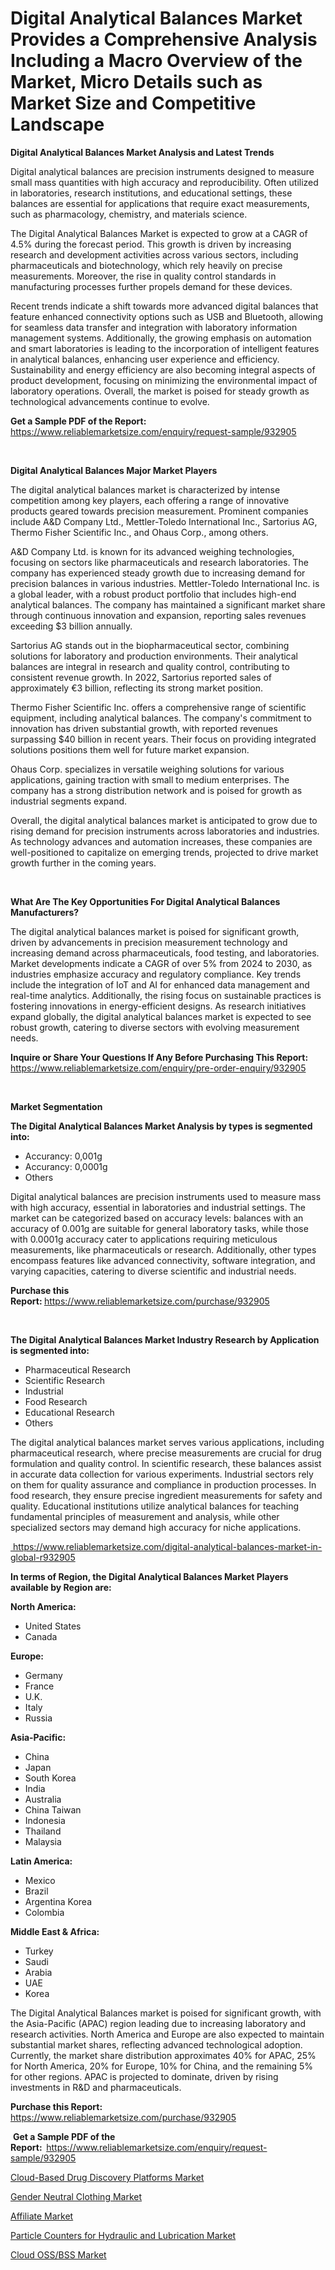 <p><h1>Digital Analytical Balances Market Provides a Comprehensive Analysis Including a Macro Overview of the Market, Micro Details such as Market Size and Competitive Landscape</h1></p><p><strong>Digital Analytical Balances Market Analysis and Latest Trends</strong></p>
<p><p>Digital analytical balances are precision instruments designed to measure small mass quantities with high accuracy and reproducibility. Often utilized in laboratories, research institutions, and educational settings, these balances are essential for applications that require exact measurements, such as pharmacology, chemistry, and materials science. </p><p>The Digital Analytical Balances Market is expected to grow at a CAGR of 4.5% during the forecast period. This growth is driven by increasing research and development activities across various sectors, including pharmaceuticals and biotechnology, which rely heavily on precise measurements. Moreover, the rise in quality control standards in manufacturing processes further propels demand for these devices. </p><p>Recent trends indicate a shift towards more advanced digital balances that feature enhanced connectivity options such as USB and Bluetooth, allowing for seamless data transfer and integration with laboratory information management systems. Additionally, the growing emphasis on automation and smart laboratories is leading to the incorporation of intelligent features in analytical balances, enhancing user experience and efficiency. Sustainability and energy efficiency are also becoming integral aspects of product development, focusing on minimizing the environmental impact of laboratory operations. Overall, the market is poised for steady growth as technological advancements continue to evolve.</p></p>
<p><strong>Get a Sample PDF of the Report:&nbsp;</strong> <a href="https://www.reliablemarketsize.com/enquiry/request-sample/932905?utm_campaign=1103&utm_medium=2&utm_source=Github&utm_content=ia&utm_term=03122024&utm_id=digital-analytical-balances">https://www.reliablemarketsize.com/enquiry/request-sample/932905</a></p>
<p>&nbsp;</p>
<p><strong>Digital Analytical Balances Major Market Players</strong></p>
<p><p>The digital analytical balances market is characterized by intense competition among key players, each offering a range of innovative products geared towards precision measurement. Prominent companies include A&D Company Ltd., Mettler-Toledo International Inc., Sartorius AG, Thermo Fisher Scientific Inc., and Ohaus Corp., among others.</p><p>A&D Company Ltd. is known for its advanced weighing technologies, focusing on sectors like pharmaceuticals and research laboratories. The company has experienced steady growth due to increasing demand for precision balances in various industries. Mettler-Toledo International Inc. is a global leader, with a robust product portfolio that includes high-end analytical balances. The company has maintained a significant market share through continuous innovation and expansion, reporting sales revenues exceeding $3 billion annually.</p><p>Sartorius AG stands out in the biopharmaceutical sector, combining solutions for laboratory and production environments. Their analytical balances are integral in research and quality control, contributing to consistent revenue growth. In 2022, Sartorius reported sales of approximately €3 billion, reflecting its strong market position.</p><p>Thermo Fisher Scientific Inc. offers a comprehensive range of scientific equipment, including analytical balances. The company's commitment to innovation has driven substantial growth, with reported revenues surpassing $40 billion in recent years. Their focus on providing integrated solutions positions them well for future market expansion.</p><p>Ohaus Corp. specializes in versatile weighing solutions for various applications, gaining traction with small to medium enterprises. The company has a strong distribution network and is poised for growth as industrial segments expand.</p><p>Overall, the digital analytical balances market is anticipated to grow due to rising demand for precision instruments across laboratories and industries. As technology advances and automation increases, these companies are well-positioned to capitalize on emerging trends, projected to drive market growth further in the coming years.</p></p>
<p>&nbsp;</p>
<p><strong>What Are The Key Opportunities For Digital Analytical Balances Manufacturers?</strong></p>
<p><p>The digital analytical balances market is poised for significant growth, driven by advancements in precision measurement technology and increasing demand across pharmaceuticals, food testing, and laboratories. Market developments indicate a CAGR of over 5% from 2024 to 2030, as industries emphasize accuracy and regulatory compliance. Key trends include the integration of IoT and AI for enhanced data management and real-time analytics. Additionally, the rising focus on sustainable practices is fostering innovations in energy-efficient designs. As research initiatives expand globally, the digital analytical balances market is expected to see robust growth, catering to diverse sectors with evolving measurement needs.</p></p>
<p><strong>Inquire or Share Your Questions If Any Before Purchasing This Report:</strong> <a href="https://www.reliablemarketsize.com/enquiry/pre-order-enquiry/932905?utm_campaign=1103&utm_medium=2&utm_source=Github&utm_content=ia&utm_term=03122024&utm_id=digital-analytical-balances">https://www.reliablemarketsize.com/enquiry/pre-order-enquiry/932905</a></p>
<p>&nbsp;</p>
<p><strong>Market Segmentation</strong></p>
<p><strong>The Digital Analytical Balances Market Analysis by types is segmented into:</strong></p>
<p><ul><li>Accurancy: 0,001g</li><li>Accurancy: 0,0001g</li><li>Others</li></ul></p>
<p><p>Digital analytical balances are precision instruments used to measure mass with high accuracy, essential in laboratories and industrial settings. The market can be categorized based on accuracy levels: balances with an accuracy of 0.001g are suitable for general laboratory tasks, while those with 0.0001g accuracy cater to applications requiring meticulous measurements, like pharmaceuticals or research. Additionally, other types encompass features like advanced connectivity, software integration, and varying capacities, catering to diverse scientific and industrial needs.</p></p>
<p><strong>Purchase this Report:&nbsp;</strong><a href="https://www.reliablemarketsize.com/purchase/932905?utm_campaign=1103&utm_medium=2&utm_source=Github&utm_content=ia&utm_term=03122024&utm_id=digital-analytical-balances">https://www.reliablemarketsize.com/purchase/932905</a></p>
<p>&nbsp;</p>
<p><strong>The Digital Analytical Balances Market Industry Research by Application is segmented into:</strong></p>
<p><ul><li>Pharmaceutical Research</li><li>Scientific Research</li><li>Industrial</li><li>Food Research</li><li>Educational Research</li><li>Others</li></ul></p>
<p><p>The digital analytical balances market serves various applications, including pharmaceutical research, where precise measurements are crucial for drug formulation and quality control. In scientific research, these balances assist in accurate data collection for various experiments. Industrial sectors rely on them for quality assurance and compliance in production processes. In food research, they ensure precise ingredient measurements for safety and quality. Educational institutions utilize analytical balances for teaching fundamental principles of measurement and analysis, while other specialized sectors may demand high accuracy for niche applications.</p></p>
<p><a href="https://www.reliablemarketsize.com/digital-analytical-balances-market-in-global-r932905?utm_campaign=1103&utm_medium=2&utm_source=Github&utm_content=ia&utm_term=03122024&utm_id=digital-analytical-balances">&nbsp;https://www.reliablemarketsize.com/digital-analytical-balances-market-in-global-r932905</a></p>
<p><strong>In terms of Region, the Digital Analytical Balances Market Players available by Region are:</strong></p>
<p>
    <p> <strong> North America: </strong>
        <ul>
            <li>United States</li>
            <li>Canada</li>
        </ul>
        </p> 
    <p> <strong> Europe: </strong>
        <ul>
            <li>Germany</li>
            <li>France</li>
            <li>U.K.</li>
            <li>Italy</li>
            <li>Russia</li>
        </ul>
        </p> 
    <p> <strong> Asia-Pacific: </strong>
        <ul>
            <li>China</li>
            <li>Japan</li>
            <li>South Korea</li>
            <li>India</li>
            <li>Australia</li>
            <li>China Taiwan</li>
            <li>Indonesia</li>
            <li>Thailand</li>
            <li>Malaysia</li>
        </ul>
        </p> 
    <p> <strong> Latin America: </strong>
        <ul>
            <li>Mexico</li>
            <li>Brazil</li>
            <li>Argentina Korea</li>
            <li>Colombia</li>
        </ul>
        </p> 
    <p> <strong> Middle East & Africa: </strong>
        <ul>
            <li>Turkey</li>
            <li>Saudi</li>
            <li>Arabia</li>
            <li>UAE</li>
            <li>Korea</li>
        </ul>
    </p>
    </p>
<p><p>The Digital Analytical Balances market is poised for significant growth, with the Asia-Pacific (APAC) region leading due to increasing laboratory and research activities. North America and Europe are also expected to maintain substantial market shares, reflecting advanced technological adoption. Currently, the market share distribution approximates 40% for APAC, 25% for North America, 20% for Europe, 10% for China, and the remaining 5% for other regions. APAC is projected to dominate, driven by rising investments in R&D and pharmaceuticals.</p></p>
<p><strong>Purchase this Report: </strong><a href="https://www.reliablemarketsize.com/purchase/932905?utm_campaign=1103&utm_medium=2&utm_source=Github&utm_content=ia&utm_term=03122024&utm_id=digital-analytical-balances">https://www.reliablemarketsize.com/purchase/932905</a></p>
<p>&nbsp;<strong>Get a Sample PDF of the Report:&nbsp;&nbsp;</strong><a href="https://www.reliablemarketsize.com/enquiry/request-sample/932905?utm_campaign=1103&utm_medium=2&utm_source=Github&utm_content=ia&utm_term=03122024&utm_id=digital-analytical-balances">https://www.reliablemarketsize.com/enquiry/request-sample/932905</a></p>
<p><strong></strong></p>
<p><p><a href="https://www.linkedin.com/pulse/comprehensive-report-cloud-based-drug-discovery-platforms-market-dxl4f?utm_campaign=1103&utm_medium=2&utm_source=Github&utm_content=ia&utm_term=03122024&utm_id=digital-analytical-balances">Cloud-Based Drug Discovery Platforms Market</a></p><p><a href="https://issuu.com/reportprime-2/docs/gender-neutral-clothing-market-size-2030.pptx?utm_campaign=1103&utm_medium=2&utm_source=Github&utm_content=ia&utm_term=03122024&utm_id=digital-analytical-balances">Gender Neutral Clothing Market</a></p><p><a href="https://issuu.com/reportprime-2/docs/affiliate-market-size-2030.pptx?utm_campaign=1103&utm_medium=2&utm_source=Github&utm_content=ia&utm_term=03122024&utm_id=digital-analytical-balances">Affiliate Market</a></p><p><a href="https://github.com/gdfhhhj/Market-Research-Report-List-6/blob/main/particle-counters-for-hydraulic-and-lubrication-market.md?utm_campaign=1103&utm_medium=2&utm_source=Github&utm_content=ia&utm_term=03122024&utm_id=digital-analytical-balances">Particle Counters for Hydraulic and Lubrication Market</a></p><p><a href="https://www.linkedin.com/pulse/comprehensive-cloud-ossbss-market-analysis-sales-channel-penetration-nlrbe?utm_campaign=1103&utm_medium=2&utm_source=Github&utm_content=ia&utm_term=03122024&utm_id=digital-analytical-balances">Cloud OSS/BSS Market</a></p></p>
